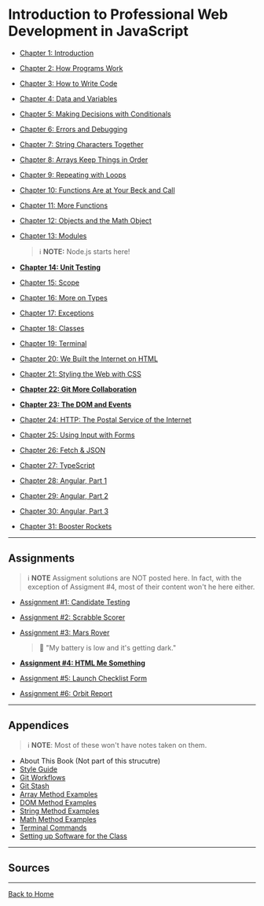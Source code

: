 # Introduction to Professional Web Development in JavaScript

* [Chapter 1: Introduction](A.%20Chapters/01.Introduction.md)
* [Chapter 2: How Programs Work](A.%20Chapters/02.How%20Programs%20Work.md)
* [Chapter 3: How to Write Code](A.%20Chapters/03.How%20to%20Write%20Code.md)
* [Chapter 4: Data and Variables](A.%20Chapters/04.Data%20and%20Variables.md)
* [Chapter 5: Making Decisions with Conditionals](A.%20Chapters/05.Conditionals.md)
* [Chapter 6: Errors and Debugging](A.%20Chapters/06.Errors%20and%20Debugging.md)
* [Chapter 7: String Characters Together](A.%20Chapters/07.Strings.md)
* [Chapter 8: Arrays Keep Things in Order](A.%20Chapters/08.Arrays.md)
* [Chapter 9: Repeating with Loops](A.%20Chapters/09.Loops.md)
* [Chapter 10: Functions Are at Your Beck and Call](A.%20Chapters/10.Functions%20%28Part%201%29.md)
* [Chapter 11: More Functions](A.%20Chapters/10.Functions%20%28Part%202%29.md)
* [Chapter 12: Objects and the Math Object](A.%20Chapters/12.Objects%20and%20Math.md)
* [Chapter 13: Modules](A.%20Chapters/13.Modules.md)

  > :information_source: **NOTE:** Node.js starts here!

* [**Chapter 14: Unit Testing**](A.%20Chapters/14.Unit%20Testing.md)
* [Chapter 15: Scope](A.%20Chapters/15.Scope.md)
* [Chapter 16: More on Types](A.%20Chapters/16.More%20on%20Types.md)
* [Chapter 17: Exceptions](A.%20Chapters/17.Exceptions.md)
* [Chapter 18: Classes](A.%20Chapters/18.Classes.md)
* [Chapter 19: Terminal](A.%20Chapters/19.Terminal.md)
* [Chapter 20: We Built the Internet on HTML](A.%20Chapters/20.HTML.md)
* [Chapter 21: Styling the Web with CSS](A.%20Chapters/21.CSS.md)
* [**Chapter 22: Git More Collaboration**](A.%20Chapters/22.Git.md)
* [**Chapter 23: The DOM and Events**](A.%20Chapters/23.DOM%20and%20Events.md)
* [Chapter 24: HTTP: The Postal Service of the Internet](A.%20Chapters/24.HTTP.md)
* [Chapter 25: Using Input with Forms](A.%20Chapters/25.Using%20Inputs%20with%20Forms.md)
* [Chapter 26: Fetch & JSON](A.%20Chapters/26.Fetch%20and%20JSON.md)
* [Chapter 27: TypeScript](A.%20Chapters/27.TypeScript.md)
* [Chapter 28: Angular, Part 1](A.%20Chapters/28.Angular%20%28Part%201%29.md)
* [Chapter 29: Angular, Part 2](A.%20Chapters/29.Angular%20%28Part%202%29.md)
* [Chapter 30: Angular, Part 3](A.%20Chapters/30.Angular%20%28Part%203%29.md)
* [Chapter 31: Booster Rockets](A.%20Chapters/31.Booster%20Rockets.md)

---

## Assignments

> :information_source: **NOTE** Assigment solutions are NOT posted here. In fact, with the exception of Assigment #4, most of their content won't he here either.

* [Assignment #1: Candidate Testing](B.%20Assigments/A1.Candidate%20Testing.md)
* [Assignment #2: Scrabble Scorer](B.%20Assigments/A2.Scrabble%20Scorer.md)
* [Assignment #3: Mars Rover](B.%20Assigments/A3.Mars%20Rover.md)

  > :robot: "My battery is low and it's getting dark."

* [**Assignment #4: HTML Me Something**](B.%20Assigments/A4.HTML%20Me%20Something.md)
* [Assignment #5: Launch Checklist Form](B.%20Assigments/A5.Launch%20Checklist%20Form.md)
* [Assignment #6: Orbit Report](B.%20Assigments/A6.Orbit%20Report.md)

---

## Appendices

> :information_source: **NOTE**: Most of these won't have notes taken on them.

* About This Book (Not part of this strucutre)
* [Style Guide](C.%20Appendices/C02.Style%20Guide.md)
* [Git Workflows](C.%20Appendices/C03.Git%20Workflows.md)
* [Git Stash](C.%20Appendices/C04.Git%20Stash.md)
* [Array Method Examples](C.%20Appendices/C05.Arrays.md)
* [DOM Method Examples](C.%20Appendices/C06.DOM.md)
* [String Method Examples](C.%20Appendices/C07.Strings.md)
* [Math Method Examples](C.%20Appendices/C08.Math.md)
* [Terminal Commands](C.%20Appendices/C09.Software%20Setup.md)
* [Setting up Software for the Class](C.%20Appendices/C10.Software%20Setup.md)

---

## Sources

[^1]: *Introduction to Professional Web Development in JavaScript*

---

[Back to Home](../index.md)